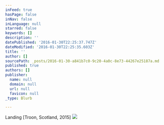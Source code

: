 ```yaml
---
inFeed: true
hasPage: false
inNav: false
inLanguage: null
starred: false
keywords: []
description: ''
datePublished: '2016-01-30T22:25:37.747Z'
dateModified: '2016-01-30T22:25:35.603Z'
title: ''
author: []
sourcePath: _posts/2016-01-30-a841b7c0-9c20-4a0c-8e73-44267e25187a.md
published: true
authors: []
publisher:
  name: null
  domain: null
  url: null
  favicon: null
_type: Blurb

---
```

Landing \[Troon, Scotland, 2015\]
![](https://the-grid-user-content.s3-us-west-2.amazonaws.com/371eb726-6ae7-46a9-94a5-63705e77d586.JPG)